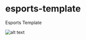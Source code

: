# esports-template
 Esports Template
 
 ![alt text](https://images-wixmp-ed30a86b8c4ca887773594c2.wixmp.com/f/3b2c7a8f-006d-488a-a951-ec33f1b4b3e7/d9biwm7-c15f1c43-1365-4194-b450-ffb14e222511.png/v1/fill/w_900,h_675,q_80,strp/newdestiny_esports___webspell_template_logo_4sale_by_joserodr_d9biwm7-fullview.jpg?token=eyJ0eXAiOiJKV1QiLCJhbGciOiJIUzI1NiJ9.eyJzdWIiOiJ1cm46YXBwOjdlMGQxODg5ODIyNjQzNzNhNWYwZDQxNWVhMGQyNmUwIiwiaXNzIjoidXJuOmFwcDo3ZTBkMTg4OTgyMjY0MzczYTVmMGQ0MTVlYTBkMjZlMCIsIm9iaiI6W1t7ImhlaWdodCI6Ijw9Njc1IiwicGF0aCI6IlwvZlwvM2IyYzdhOGYtMDA2ZC00ODhhLWE5NTEtZWMzM2YxYjRiM2U3XC9kOWJpd203LWMxNWYxYzQzLTEzNjUtNDE5NC1iNDUwLWZmYjE0ZTIyMjUxMS5wbmciLCJ3aWR0aCI6Ijw9OTAwIn1dXSwiYXVkIjpbInVybjpzZXJ2aWNlOmltYWdlLm9wZXJhdGlvbnMiXX0.IYl7RPxH-FmRuNlGtlx_VX1ij_9w32JctL4kt2Fr54I)
 

